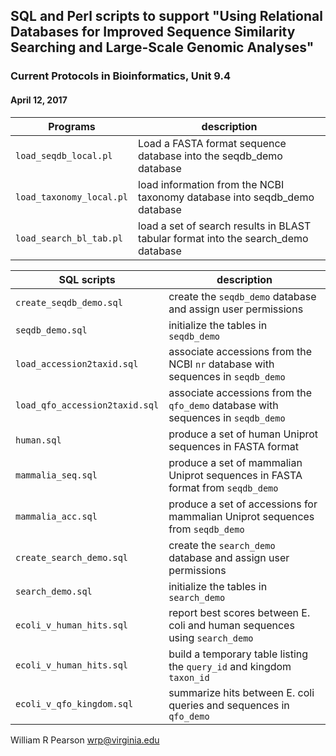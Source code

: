 ## SQL and Perl scripts to support "Using Relational Databases for Improved Sequence Similarity Searching and Large-Scale Genomic Analyses"
### Current Protocols in Bioinformatics, Unit 9.4

#### April 12, 2017

Programs | description
---------| -----------
`load_seqdb_local.pl` | Load a FASTA format sequence database into the seqdb_demo database
`load_taxonomy_local.pl` | load information from the NCBI taxonomy database into seqdb_demo database
`load_search_bl_tab.pl` | load a set of search results in BLAST tabular format into the search_demo database

SQL scripts | description
------------| -----------
`create_seqdb_demo.sql` | create the `seqdb_demo` database and assign user permissions
`seqdb_demo.sql` | initialize the tables in `seqdb_demo`
`load_accession2taxid.sql` | associate accessions from the NCBI `nr` database with sequences in `seqdb_demo`
`load_qfo_accession2taxid.sql` | associate accessions from the `qfo_demo` database with sequences in `seqdb_demo`
`human.sql` | produce a set of human Uniprot sequences in FASTA format
`mammalia_seq.sql` | produce a set of mammalian Uniprot sequences in FASTA format from `seqdb_demo`
`mammalia_acc.sql` | produce a set of accessions for mammalian Uniprot sequences from `seqdb_demo`
`create_search_demo.sql` | create the `search_demo` database and assign user permissions
`search_demo.sql` | initialize the tables in `search_demo`
`ecoli_v_human_hits.sql` | report best scores between E. coli and human sequences using `search_demo`
`ecoli_v_human_hits.sql` | build a temporary table listing the `query_id` and kingdom `taxon_id`
`ecoli_v_qfo_kingdom.sql` | summarize hits between E. coli queries and sequences in `qfo_demo`

William R Pearson
wrp@virginia.edu
